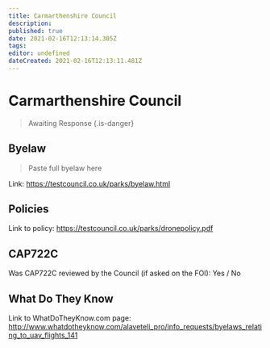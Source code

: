 ```yaml
---
title: Carmarthenshire Council
description: 
published: true
date: 2021-02-16T12:13:14.305Z
tags: 
editor: undefined
dateCreated: 2021-02-16T12:13:11.481Z
---
```


# Carmarthenshire Council
>  Awaiting Response
> {.is-danger}

## Byelaw
> Paste full byelaw here

Link:
https://testcouncil.co.uk/parks/byelaw.html

## Policies
Link to policy:
https://testcouncil.co.uk/parks/dronepolicy.pdf

## CAP722C

Was CAP722C reviewed by the Council (if asked on the FOI): Yes / No

## What Do They Know

Link to WhatDoTheyKnow.com page:
http://www.whatdotheyknow.com/alaveteli_pro/info_requests/byelaws_relating_to_uav_flights_141

